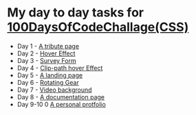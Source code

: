 # My day to day tasks for [100DaysOfCodeChallage(CSS)](https://www.100daysofcode.com/)

* Day 1 - [A tribute page](https://codepen.io/FahadShovon/full/xxZWJom)
* Day 2 - [Hover Effect](https://codepen.io/FahadShovon/full/wvMXzKM)
* Day 3 - [Survey Form](https://codepen.io/FahadShovon/full/XWXYQGx)
* Day 4 - [Clip-path hover Effect](https://codepen.io/FahadShovon/pen/OJMwbPb)
* Day 5 - [A landing page](https://codepen.io/FahadShovon/full/yLeqRzq)
* Day 6 - [Rotating Gear](https://codepen.io/FahadShovon/full/gOPdwZO)
* Day 7 - [Video background](https://codepen.io/FahadShovon/full/MWKqRRo)
* Day 8 - [A documentation page](https://codepen.io/FahadShovon/full/BajqmWm)
* Day 9-10 0 [A personal protfolio](https://codepen.io/FahadShovon/full/abdQWKa)